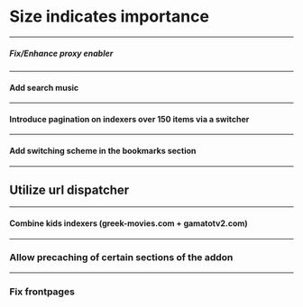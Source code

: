 # Size indicates importance

---

##### Fix/Enhance proxy enabler

---

#### Add search music

---

#### Introduce pagination on indexers over 150 items via a switcher

---

#### Add switching scheme in the bookmarks section

---

## Utilize url dispatcher

---

#### Combine kids indexers (greek-movies.com + gamatotv2.com)

---

### Allow precaching of certain sections of the addon

---

### Fix frontpages
